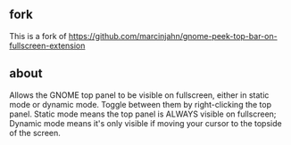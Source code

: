 ## fork
This is a fork of https://github.com/marcinjahn/gnome-peek-top-bar-on-fullscreen-extension

## about
Allows the GNOME top panel to be visible on fullscreen, either in static mode or dynamic mode. Toggle between them by right-clicking the top panel. Static mode means the top panel is ALWAYS visible on fullscreen; Dynamic mode means it's only visible if moving your cursor to the topside of the screen.
